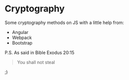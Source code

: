 # Cryptography
Some cryptography methods on JS with a little help from:
 - Angular
 - Webpack
 - Bootstrap


P.S. As said in Bible Exodus 20:15
> You shall not steal

;)
